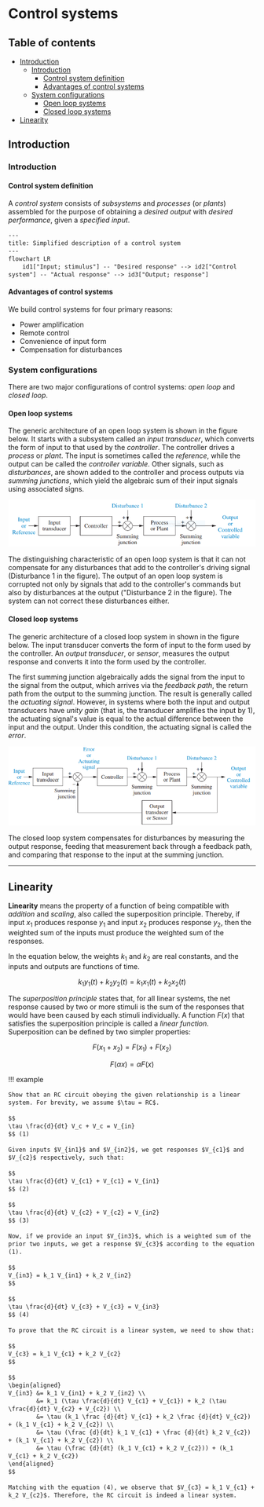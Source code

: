 # Control systems

<!-- omit in toc -->
## Table of contents
- [Introduction](#introduction)
  - [Introduction](#introduction-1)
    - [Control system definition](#control-system-definition)
    - [Advantages of control systems](#advantages-of-control-systems)
  - [System configurations](#system-configurations)
    - [Open loop systems](#open-loop-systems)
    - [Closed loop systems](#closed-loop-systems)
- [Linearity](#linearity)

## Introduction

### Introduction

#### Control system definition

A *control system* consists of *subsystems* and *processes* (or *plants*) assembled for the purpose of obtaining a *desired output* with *desired performance*, given a *specified input*.

```mermaid
---
title: Simplified description of a control system
---
flowchart LR
    id1["Input; stimulus"] -- "Desired response" --> id2["Control system"] -- "Actual response" --> id3["Output; response"]
```

#### Advantages of control systems

We build control systems for four primary reasons:

- Power amplification
- Remote control
- Convenience of input form
- Compensation for disturbances

### System configurations

There are two major configurations of control systems: *open loop* and *closed loop*.

#### Open loop systems

The generic architecture of an open loop system is shown in the figure below. It starts with a subsystem called an *input transducer*, which converts the form of input to that used by the *controller*. The controller drives a *process* or *plant*. The input is sometimes called the *reference*, while the output can be called the *controller variable*. Other signals, such as *disturbances*, are shown added to the controller and process outputs via *summing junctions*, which yield the algebraic sum of their input signals using associated signs.

![](assets/open-loop-control-system.png)

The distinguishing characteristic of an open loop system is that it can not compensate for any disturbances that add to the controller's driving signal (Disturbance 1 in the figure). The output of an open loop system is corrupted not only by signals that add to the controller's commands but also by disturbances at the output ("Disturbance 2 in the figure). The system can not correct these disturbances either.

#### Closed loop systems

The generic architecture of a closed loop system in shown in the figure below. The input transducer converts the form of input to the form used by the controller. An *output transducer*, or *sensor*, measures the output response and converts it into the form used by the controller.

The first summing junction algebraically adds the signal from the input to the signal from the output, which arrives via the *feedback path*, the return path from the output to the summing junction. The result is generally called the *actuating signal*. However, in systems where both the input and output transducers have *unity gain* (that is, the transducer amplifies the input by 1), the actuating signal's value is equal to the actual difference between the input and the output. Under this condition, the actuating signal is called the *error*.

![](./assets/closed-loop-control-system.png)

The closed loop system compensates for disturbances by measuring the output response, feeding that measurement back through a feedback path, and comparing that response to the input at the summing junction.

------------

## Linearity

**Linearity** means the property of a function of being compatible with *addition* and *scaling*, also called the superposition principle. Thereby, if input $x_1$ produces response $y_1$ and input $x_2$ produces response $y_2$, then the weighted sum of the inputs must produce the weighted sum of the responses.

In the equation below, the weights $k_1$ and $k_2$ are real constants, and the inputs and outputs are functions of time.

$$
\begin{equation}
\tag{Linearity}
k_1 y_1(t) + k_2 y_2(t) = k_1 x_1(t) + k_2 x_2(t)
\end{equation}
$$

The *superposition principle* states that, for all linear systems, the net response caused by two or more stimuli is the sum of the responses that would have been caused by each stimuli individually. A function $F(x)$ that satisfies the superposition principle is called a *linear function*. Superposition can be defined by two simpler properties:

$$
\begin{equation}
\tag{Additivity}
F(x_1 + x_2) = F(x_1) + F(x_2)
\end{equation}
$$

$$
\begin{equation}
\tag{Homogeneity}
F(\alpha x) = \alpha F(x)
\end{equation}
$$

!!! example

    Show that an RC circuit obeying the given relationship is a linear system. For brevity, we assume $\tau = RC$.

    $$
    \tau \frac{d}{dt} V_c + V_c = V_{in}
    $$ (1)

    Given inputs $V_{in1}$ and $V_{in2}$, we get responses $V_{c1}$ and $V_{c2}$ respectively, such that:

    $$
    \tau \frac{d}{dt} V_{c1} + V_{c1} = V_{in1}
    $$ (2)

    $$
    \tau \frac{d}{dt} V_{c2} + V_{c2} = V_{in2}
    $$ (3)

    Now, if we provide an input $V_{in3}$, which is a weighted sum of the prior two inputs, we get a response $V_{c3}$ according to the equation (1).

    $$
    V_{in3} = k_1 V_{in1} + k_2 V_{in2}
    $$

    $$
    \tau \frac{d}{dt} V_{c3} + V_{c3} = V_{in3}
    $$ (4)

    To prove that the RC circuit is a linear system, we need to show that:

    $$
    V_{c3} = k_1 V_{c1} + k_2 V_{c2}
    $$

    $$
    \begin{aligned}
    V_{in3} &= k_1 V_{in1} + k_2 V_{in2} \\
            &= k_1 (\tau \frac{d}{dt} V_{c1} + V_{c1}) + k_2 (\tau \frac{d}{dt} V_{c2} + V_{c2}) \\
            &= \tau (k_1 \frac {d}{dt} V_{c1} + k_2 \frac {d}{dt} V_{c2}) + (k_1 V_{c1} + k_2 V_{c2}) \\
            &= \tau (\frac {d}{dt} k_1 V_{c1} + \frac {d}{dt} k_2 V_{c2}) + (k_1 V_{c1} + k_2 V_{c2}) \\
            &= \tau (\frac {d}{dt} (k_1 V_{c1} + k_2 V_{c2})) + (k_1 V_{c1} + k_2 V_{c2})
    \end{aligned}
    $$

    Matching with the equation (4), we observe that $V_{c3} = k_1 V_{c1} + k_2 V_{c2}$. Therefore, the RC circuit is indeed a linear system.


